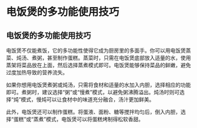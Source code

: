 # 电饭煲的多功能使用技巧

## 电饭煲的多功能使用技巧

电饭煲不仅能煮饭，它的多功能性使得它成为厨房里的多面手。你可以用电饭煲蒸菜、炖汤、煮粥，甚至制作蛋糕。蒸菜时，只需在电饭煲底部放入适量的水，使用蒸架将菜品放在上面，然后选择蒸煮模式即可。电饭煲能够保持菜品的鲜嫩，避免过度加热导致的营养流失。

如果你想用电饭煲煮粥或炖汤，只需将食材和适量的水加入内胆，选择相应的功能即可。煮粥时，建议选择“粥”或“慢煮”模式，以避免粥沸腾溢出。炖汤时则可选择“炖”模式，慢炖可以让食材中的味道充分融合，汤汁更加鲜美。

此外，电饭煲还可以制作蛋糕。将蛋液、面粉、糖等搅拌均匀后，倒入内胆，选择“蛋糕”或“蒸煮”模式，电饭煲可以将蛋糕烤制得松软香甜。